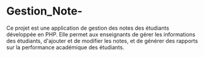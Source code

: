 # Gestion_Note-
Ce projet est une application de gestion des notes des étudiants développée en PHP. Elle permet aux enseignants de gérer les informations des étudiants, d'ajouter et de modifier les notes, et de générer des rapports sur la performance académique des étudiants.
